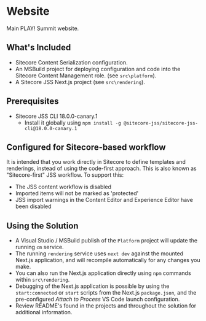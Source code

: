 # Website

Main PLAY! Summit website.

## What's Included

* Sitecore Content Serialization configuration.
* An MSBuild project for deploying configuration and code into the Sitecore Content Management role. (see `src\platform`).
* A Sitecore JSS Next.js project (see `src\rendering`).

## Prerequisites

* Sitecore JSS CLI 18.0.0-canary.1
  * Install it globally using `npm install -g @sitecore-jss/sitecore-jss-cli@18.0.0-canary.1`

## Configured for Sitecore-based workflow

It is intended that you work directly in Sitecore to define templates and renderings, instead of using the code-first approach. This is also known as "Sitecore-first" JSS workflow. To support this:

* The JSS content workflow is disabled
* Imported items will not be marked as 'protected'
* JSS import warnings in the Content Editor and Experience Editor have been disabled

## Using the Solution

* A Visual Studio / MSBuild publish of the `Platform` project will update the running `cm` service.
* The running `rendering` service uses `next dev` against the mounted Next.js application, and will recompile automatically for any changes you make.
* You can also run the Next.js application directly using `npm` commands within `src\rendering`.
* Debugging of the Next.js application is possible by using the `start:connected` or `start` scripts from the Next.js `package.json`, and the pre-configured *Attach to Process* VS Code launch configuration.
* Review README's found in the projects and throughout the solution for additional information.

